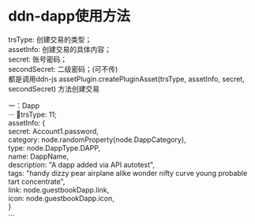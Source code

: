 ddn-dapp使用方法
===============
trsType: 创建交易的类型；  
assetInfo: 创建交易的具体内容；  
secret: 账号密码；  
secondSecret: 二级密码；(可不传)  
都是调用ddn-js  assetPlugin.createPluginAsset(trsType, assetInfo, secret, secondSecret) 方法创建交易  

一：Dapp  
···
trsType: 11;  
assetInfo: {  
              secret: Account1.password,  
              category: node.randomProperty(node.DappCategory),  
              type: node.DappType.DAPP,  
              name: DappName,  
              description: "A dapp added via API autotest",  
              tags: "handy dizzy pear airplane alike wonder nifty curve young probable   tart concentrate",  
              link: node.guestbookDapp.link,  
              icon: node.guestbookDapp.icon,  
            }  
···

